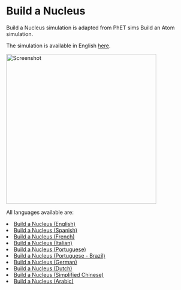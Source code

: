 # Build a Nucleus
Build a Nucleus simulation is adapted from PhET sims Build an Atom simulation. 

The simulation is available in English <a target="_blank" href="https://energyeducation.ca/simulations/build-a-nucleus/build-a-nucleus_en.html">here</a>.

<a href="https://energyeducation.ca/simulations/build-a-nucleus/build-a-nucleus_en.html" target="_blank">
<img src="https://energyeducation.ca/simulations/build-a-nucleus/images/build-a-nucleus-600.png" alt="Screenshot" style="width: 400px;"/>
</a>

All languages available are: 
	<li><a target="_blank" href="https://energyeducation.ca/simulations/build-a-nucleus/build-a-nucleus_en.html">Build a Nucleus (English)</a></li>
	<li><a target="_blank" href="https://energyeducation.ca/simulations/build-a-nucleus/build-a-nucleus_es.html">Build a Nucleus (Spanish)</a></li>
	<li><a target="_blank" href="https://energyeducation.ca/simulations/build-a-nucleus/build-a-nucleus_fr.html">Build a Nucleus (French)</a></li>
	<li><a target="_blank" href="https://energyeducation.ca/simulations/build-a-nucleus/build-a-nucleus_it.html">Build a Nucleus (Italian)</a></li>
	<li><a target="_blank" href="https://energyeducation.ca/simulations/build-a-nucleus/build-a-nucleus_pt.html">Build a Nucleus (Portuguese)</a></li>
	<li><a target="_blank" href="https://energyeducation.ca/simulations/build-a-nucleus/build-a-nucleus_pt_BR.html">Build a Nucleus (Portuguese - Brazil)</a></li>
	<li><a target="_blank" href="https://energyeducation.ca/simulations/build-a-nucleus/build-a-nucleus_de.html">Build a Nucleus (German)</a></li>
	<li><a target="_blank" href="https://energyeducation.ca/simulations/build-a-nucleus/build-a-nucleus_nl.html">Build a Nucleus (Dutch)</a></li>
	<li><a target="_blank" href="https://energyeducation.ca/simulations/build-a-nucleus/build-a-nucleus_zh_CN.html">Build a Nucleus (Simplified Chinese)</a></li>
	<li><a target="_blank" href="https://energyeducation.ca/simulations/build-a-nucleus/build-a-nucleus_ar.html">Build a Nucleus (Arabic)</a></li>
